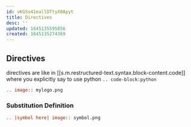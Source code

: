 ```yaml
---
id: vKGSv41eallDTtyX0Apyt
title: Directives
desc: ''
updated: 1645135595856
created: 1645135274369
---
```


## Directives

directives are like in [[s.m.restructured-text.syntax.block-content.code]] where you explicitly say to use python `.. code-block:python`

```rst
.. image:: mylogo.png
```

### Substitution Definition

```rst
.. |symbol here| image:: symbol.png
```
